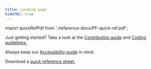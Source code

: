 ```yaml
---
title: Landing page
hideTOC: true
---
```

import quickRefPdf from './reference-docs/PF-quick-ref.pdf';

<div style={{ height: '70vh' }}>
Just getting started? Take a look at the <a href="/contribution">Contribution guide</a> and <a href="/guidelines">Coding guidelines.</a>

Always keep our <a href="/accessibility-guide">Accessibility guide</a> in mind.

Download a <a href={quickRefPdf}>quick reference sheet.</a>
</div>
